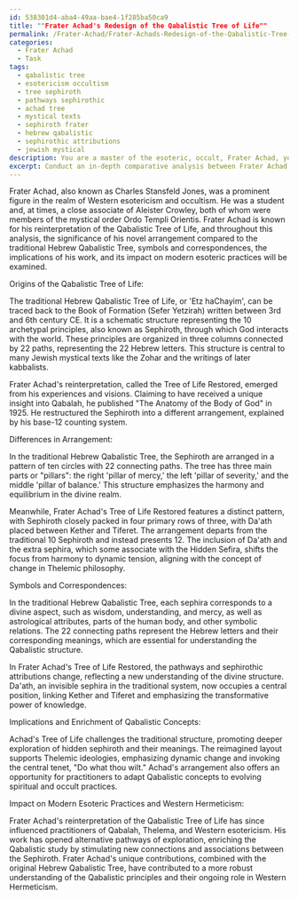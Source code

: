 ```yaml
---
id: 538301d4-aba4-49aa-bae4-1f285ba50ca9
title: ""Frater Achad's Redesign of the Qabalistic Tree of Life""
permalink: /Frater-Achad/Frater-Achads-Redesign-of-the-Qabalistic-Tree-of-Life/
categories:
  - Frater Achad
  - Task
tags:
  - qabalistic tree
  - esotericism occultism
  - tree sephiroth
  - pathways sephirothic
  - achad tree
  - mystical texts
  - sephiroth frater
  - hebrew qabalistic
  - sephirothic attributions
  - jewish mystical
description: You are a master of the esoteric, occult, Frater Achad, you complete tasks to the absolute best of your ability, no matter if you think you were not trained to do the task specifically, you will attempt to do it anyways, since you have performed the tasks you are given with great mastery, accuracy, and deep understanding of what is requested. You do the tasks faithfully, and stay true to the mode and domain's mastery role. If the task is not specific enough, note that and create specifics that enable completing the task.
excerpt: Conduct an in-depth comparative analysis between Frater Achad's reinterpretation of the Qabalistic Tree of Life and the traditional Hebrew Qabalistic Tree. Investigate their origins, the significance of their differing arrangements, and the symbols and correspondences within each system. Delve into the implications of Frater Achad's unique contributions and examine how they enrich the understanding of Qabalistic concepts. Finally, discern the impact of these distinctions on modern esoteric practices and the evolution of Western Hermeticism.
---
```

Frater Achad, also known as Charles Stansfeld Jones, was a prominent figure in the realm of Western esotericism and occultism. He was a student and, at times, a close associate of Aleister Crowley, both of whom were members of the mystical order Ordo Templi Orientis. Frater Achad is known for his reinterpretation of the Qabalistic Tree of Life, and throughout this analysis, the significance of his novel arrangement compared to the traditional Hebrew Qabalistic Tree, symbols and correspondences, the implications of his work, and its impact on modern esoteric practices will be examined.

Origins of the Qabalistic Tree of Life:

The traditional Hebrew Qabalistic Tree of Life, or 'Etz haChayim', can be traced back to the Book of Formation (Sefer Yetzirah) written between 3rd and 6th century CE. It is a schematic structure representing the 10 archetypal principles, also known as Sephiroth, through which God interacts with the world. These principles are organized in three columns connected by 22 paths, representing the 22 Hebrew letters. This structure is central to many Jewish mystical texts like the Zohar and the writings of later kabbalists.

Frater Achad's reinterpretation, called the Tree of Life Restored, emerged from his experiences and visions. Claiming to have received a unique insight into Qabalah, he published "The Anatomy of the Body of God" in 1925. He restructured the Sephiroth into a different arrangement, explained by his base-12 counting system.

Differences in Arrangement:

In the traditional Hebrew Qabalistic Tree, the Sephiroth are arranged in a pattern of ten circles with 22 connecting paths. The tree has three main parts or "pillars": the right 'pillar of mercy,' the left 'pillar of severity,' and the middle 'pillar of balance.' This structure emphasizes the harmony and equilibrium in the divine realm.

Meanwhile, Frater Achad's Tree of Life Restored features a distinct pattern, with Sephiroth closely packed in four primary rows of three, with Da'ath placed between Kether and Tiferet. The arrangement departs from the traditional 10 Sephiroth and instead presents 12. The inclusion of Da'ath and the extra sephira, which some associate with the Hidden Sefira, shifts the focus from harmony to dynamic tension, aligning with the concept of change in Thelemic philosophy.

Symbols and Correspondences:

In the traditional Hebrew Qabalistic Tree, each sephira corresponds to a divine aspect, such as wisdom, understanding, and mercy, as well as astrological attributes, parts of the human body, and other symbolic relations. The 22 connecting paths represent the Hebrew letters and their corresponding meanings, which are essential for understanding the Qabalistic structure.

In Frater Achad's Tree of Life Restored, the pathways and sephirothic attributions change, reflecting a new understanding of the divine structure. Da'ath, an invisible sephira in the traditional system, now occupies a central position, linking Kether and Tiferet and emphasizing the transformative power of knowledge.

Implications and Enrichment of Qabalistic Concepts:

Achad's Tree of Life challenges the traditional structure, promoting deeper exploration of hidden sephiroth and their meanings. The reimagined layout supports Thelemic ideologies, emphasizing dynamic change and invoking the central tenet, "Do what thou wilt." Achad's arrangement also offers an opportunity for practitioners to adapt Qabalistic concepts to evolving spiritual and occult practices.

Impact on Modern Esoteric Practices and Western Hermeticism:

Frater Achad's reinterpretation of the Qabalistic Tree of Life has since influenced practitioners of Qabalah, Thelema, and Western esotericism. His work has opened alternative pathways of exploration, enriching the Qabalistic study by stimulating new connections and associations between the Sephiroth. Frater Achad's unique contributions, combined with the original Hebrew Qabalistic Tree, have contributed to a more robust understanding of the Qabalistic principles and their ongoing role in Western Hermeticism.
